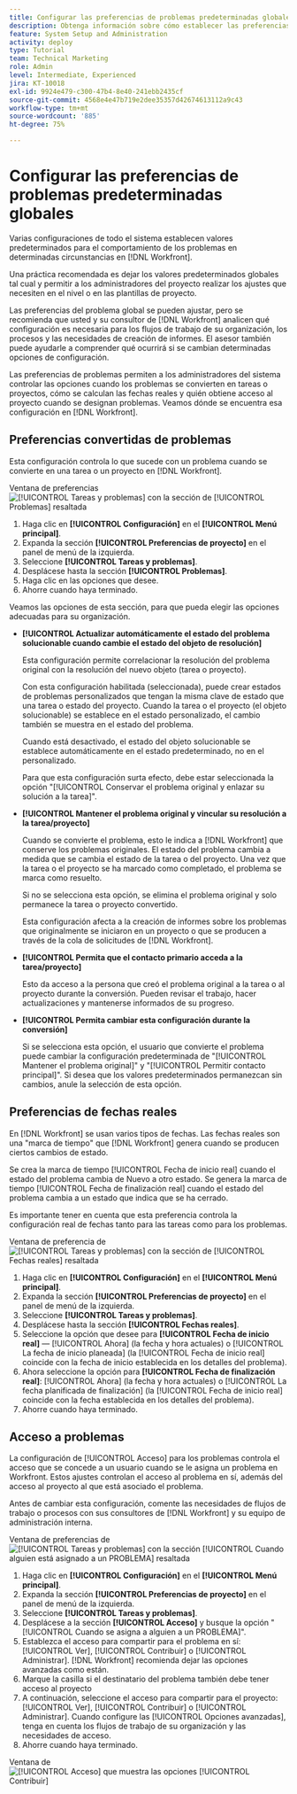 ```yaml
---
title: Configurar las preferencias de problemas predeterminadas globales
description: Obtenga información sobre cómo establecer las preferencias de problemas para problemas convertidos, fechas reales y acceso a problemas.
feature: System Setup and Administration
activity: deploy
type: Tutorial
team: Technical Marketing
role: Admin
level: Intermediate, Experienced
jira: KT-10018
exl-id: 9924e479-c300-47b4-8e40-241ebb2435cf
source-git-commit: 4568e4e47b719e2dee35357d42674613112a9c43
workflow-type: tm+mt
source-wordcount: '885'
ht-degree: 75%

---
```


# Configurar las preferencias de problemas predeterminadas globales

Varias configuraciones de todo el sistema establecen valores predeterminados para el comportamiento de los problemas en determinadas circunstancias en [!DNL Workfront].

Una práctica recomendada es dejar los valores predeterminados globales tal cual y permitir a los administradores del proyecto realizar los ajustes que necesiten en el nivel o en las plantillas de proyecto.

Las preferencias del problema global se pueden ajustar, pero se recomienda que usted y su consultor de [!DNL Workfront] analicen qué configuración es necesaria para los flujos de trabajo de su organización, los procesos y las necesidades de creación de informes. El asesor también puede ayudarle a comprender qué ocurrirá si se cambian determinadas opciones de configuración.

Las preferencias de problemas permiten a los administradores del sistema controlar las opciones cuando los problemas se convierten en tareas o proyectos, cómo se calculan las fechas reales y quién obtiene acceso al proyecto cuando se designan problemas. Veamos dónde se encuentra esa configuración en [!DNL Workfront].

## Preferencias convertidas de problemas

Esta configuración controla lo que sucede con un problema cuando se convierte en una tarea o un proyecto en [!DNL Workfront].

Ventana de preferencias ![[!UICONTROL Tareas y problemas] con la sección de [!UICONTROL Problemas] resaltada](assets/admin-fund-issue-prefs-converting.png)

1. Haga clic en **[!UICONTROL Configuración]** en el **[!UICONTROL Menú principal]**.
1. Expanda la sección **[!UICONTROL Preferencias de proyecto]** en el panel de menú de la izquierda.
1. Seleccione **[!UICONTROL Tareas y problemas]**.
1. Desplácese hasta la sección **[!UICONTROL Problemas]**.
1. Haga clic en las opciones que desee.
1. Ahorre cuando haya terminado.

Veamos las opciones de esta sección, para que pueda elegir las opciones adecuadas para su organización.

* **[!UICONTROL Actualizar automáticamente el estado del problema solucionable cuando cambie el estado del objeto de resolución]**

  Esta configuración permite correlacionar la resolución del problema original con la resolución del nuevo objeto (tarea o proyecto).

  Con esta configuración habilitada (seleccionada), puede crear estados de problemas personalizados que tengan la misma clave de estado que una tarea o estado del proyecto. Cuando la tarea o el proyecto (el objeto solucionable) se establece en el estado personalizado, el cambio también se muestra en el estado del problema.

  Cuando está desactivado, el estado del objeto solucionable se establece automáticamente en el estado predeterminado, no en el personalizado.

  Para que esta configuración surta efecto, debe estar seleccionada la opción &quot;[!UICONTROL Conservar el problema original y enlazar su solución a la tarea]&quot;.

* **[!UICONTROL Mantener el problema original y vincular su resolución a la tarea/proyecto]**

  Cuando se convierte el problema, esto le indica a [!DNL Workfront] que conserve los problemas originales. El estado del problema cambia a medida que se cambia el estado de la tarea o del proyecto. Una vez que la tarea o el proyecto se ha marcado como completado, el problema se marca como resuelto.

  Si no se selecciona esta opción, se elimina el problema original y solo permanece la tarea o proyecto convertido.

  Esta configuración afecta a la creación de informes sobre los problemas que originalmente se iniciaron en un proyecto o que se producen a través de la cola de solicitudes de [!DNL Workfront].

* **[!UICONTROL Permita que el contacto primario acceda a la tarea/proyecto]**

  Esto da acceso a la persona que creó el problema original a la tarea o al proyecto durante la conversión. Pueden revisar el trabajo, hacer actualizaciones y mantenerse informados de su progreso.

* **[!UICONTROL Permita cambiar esta configuración durante la conversión]**

  Si se selecciona esta opción, el usuario que convierte el problema puede cambiar la configuración predeterminada de &quot;[!UICONTROL Mantener el problema original]&quot; y &quot;[!UICONTROL Permitir contacto principal]&quot;. Si desea que los valores predeterminados permanezcan sin cambios, anule la selección de esta opción.

<!--
learn more URLs
Configure system-wide task and issue preferences
Issue statuses
Create and customize system-wide statuses
-->

## Preferencias de fechas reales

En [!DNL Workfront] se usan varios tipos de fechas. Las fechas reales son una &quot;marca de tiempo&quot; que [!DNL Workfront] genera cuando se producen ciertos cambios de estado.

Se crea la marca de tiempo [!UICONTROL Fecha de inicio real] cuando el estado del problema cambia de Nuevo a otro estado. Se genera la marca de tiempo [!UICONTROL Fecha de finalización real] cuando el estado del problema cambia a un estado que indica que se ha cerrado.

Es importante tener en cuenta que esta preferencia controla la configuración real de fechas tanto para las tareas como para los problemas.

Ventana de preferencia de ![[!UICONTROL Tareas y problemas] con la sección de [!UICONTROL Fechas reales] resaltada](assets/admin-fund-issue-prefs-actual-dates.png)

1. Haga clic en **[!UICONTROL Configuración]** en el **[!UICONTROL Menú principal]**.
1. Expanda la sección **[!UICONTROL Preferencias de proyecto]** en el panel de menú de la izquierda.
1. Seleccione **[!UICONTROL Tareas y problemas]**.
1. Desplácese hasta la sección **[!UICONTROL Fechas reales]**.
1. Seleccione la opción que desee para **[!UICONTROL Fecha de inicio real]** — [!UICONTROL Ahora] (la fecha y hora actuales) o [!UICONTROL La fecha de inicio planeada] (la [!UICONTROL Fecha de inicio real] coincide con la fecha de inicio establecida en los detalles del problema).
1. Ahora seleccione la opción para **[!UICONTROL Fecha de finalización real]**: [!UICONTROL Ahora] (la fecha y hora actuales) o [!UICONTROL La fecha planificada de finalización] (la [!UICONTROL Fecha de inicio real] coincide con la fecha establecida en los detalles del problema).
1. Ahorre cuando haya terminado.


<!--
learn more URLs
Definitions for the project, task, and issue dates within Workfront
Configure system-wide task and issue preferences
-->

## Acceso a problemas

La configuración de [!UICONTROL Acceso] para los problemas controla el acceso que se concede a un usuario cuando se le asigna un problema en Workfront. Estos ajustes controlan el acceso al problema en sí, además del acceso al proyecto al que está asociado el problema.

Antes de cambiar esta configuración, comente las necesidades de flujos de trabajo o procesos con sus consultores de [!DNL Workfront] y su equipo de administración interna.

Ventana de preferencias de ![[!UICONTROL Tareas y problemas] con la sección [!UICONTROL Cuando alguien está asignado a un PROBLEMA] resaltada](assets/admin-fund-issue-prefs-access-1.png)

1. Haga clic en **[!UICONTROL Configuración]** en el **[!UICONTROL Menú principal]**.
1. Expanda la sección **[!UICONTROL Preferencias de proyecto]** en el panel de menú de la izquierda.
1. Seleccione **[!UICONTROL Tareas y problemas]**.
1. Desplácese a la sección **[!UICONTROL Acceso]** y busque la opción &quot;[!UICONTROL Cuando se asigna a alguien a un PROBLEMA]&quot;.
1. Establezca el acceso para compartir para el problema en sí: [!UICONTROL Ver], [!UICONTROL Contribuir] o [!UICONTROL Administrar]. [!DNL Workfront] recomienda dejar las opciones avanzadas como están.
1. Marque la casilla si el destinatario del problema también debe tener acceso al proyecto
1. A continuación, seleccione el acceso para compartir para el proyecto: [!UICONTROL Ver], [!UICONTROL Contribuir] o [!UICONTROL Administrar]. Cuando configure las [!UICONTROL Opciones avanzadas], tenga en cuenta los flujos de trabajo de su organización y las necesidades de acceso.
1. Ahorre cuando haya terminado.

Ventana de ![[!UICONTROL Acceso] que muestra las opciones [!UICONTROL Contribuir] &#x200B;](assets/admin-fund-issue-prefs-access-2.png)

<!--
learn more URLs
Configure system-wide task and issue preferences
Grant access to issues
-->
